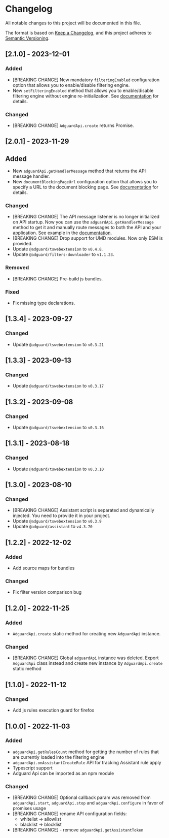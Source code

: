 # Changelog

All notable changes to this project will be documented in this file.

The format is based on [Keep a Changelog](https://keepachangelog.com/en/1.0.0/),
and this project adheres to [Semantic Versioning](https://semver.org/spec/v2.0.0.html).

## [2.1.0] - 2023-12-01

### Added
- [BREAKING CHANGE] New mandatory `filteringEnabled` configuration option that allows you to enable/disable filtering engine.
- New `setFilteringEnabled` method that allows you to enable/disable filtering engine without engine re-initialization. See [documentation](README.md#setfilteringenabled) for details.

### Changed
- [BREAKING CHANGE] `AdguardApi.create` returns Promise.

## [2.0.1] - 2023-11-29

## Added

- New `adguardApi.getHandlerMessage` method that returns the API message handler.
- New `documentBlockingPageUrl` configuration option that allows you to specify a URL to the document blocking page. See [documentation](README.md#configuration) for details.

### Changed

- [BREAKING CHANGE] The API message listener is no longer initialized on API startup. Now you can use the `adguardApi.getHandlerMessage` method to get it and manually route messages to both the API and your application. See example in the [documentation](README.md#adguardapigetmessagehandler).
- [BREAKING CHANGE] Drop support for UMD modules. Now only ESM is provided.
- Update `@adguard/tswebextension` to `v0.4.8`.
- Update `@adguard/filters-downloader` to `v1.1.23`.


### Removed

- [BREAKING CHANGE] Pre-build js bundles.

### Fixed

- Fix missing type declarations.


## [1.3.4] - 2023-09-27

### Changed

- Update `@adguard/tswebextension` to `v0.3.21`


## [1.3.3] - 2023-09-13

### Changed

- Update `@adguard/tswebextension` to `v0.3.17`


## [1.3.2] - 2023-09-08

### Changed
- Update `@adguard/tswebextension` to `v0.3.16`


## [1.3.1] - 2023-08-18

### Changed
- Update `@adguard/tswebextension` to `v0.3.10`


## [1.3.0] - 2023-08-10
### Changed
- [BREAKING CHANGE] Assistant script is separated and dynamically injected. You need to provide it in your project.
- Update `@adguard/tswebextension` to `v0.3.9`
- Update `@adguard/assistant` to `v4.3.70`


## [1.2.2] - 2022-12-02
### Added
- Add source maps for bundles

### Changed
- Fix filter version comparison bug


## [1.2.0] - 2022-11-25
### Added
- `AdguardApi.create` static method for creating new `AdguardApi` instance.

### Changed

- [BREAKING CHANGE] Global `adguardApi` instance was deleted. Export `AdguardApi` class instead and create new instance by `AdguardApi.create` static method


## [1.1.0] - 2022-11-12

### Changed
- Add js rules execution guard for firefox


## [1.0.0] - 2022-11-03
### Added
- `adguardApi.getRulesCount` method for getting the number of rules that are currently loaded into the filtering engine
- `adguardApi.onAssistantCreateRule` API for tracking Assistant rule apply
- Typescript support
- Adguard Api can be imported as an npm module

### Changed
- [BREAKING CHANGE] Optional callback param was removed from `adguardApi.start`, `adguardApi.stop` and `adguardApi.configure` in favor of promises usage
- [BREAKING CHANGE] rename API configuration fields:
  - whitelist -> allowlist
  - blacklist -> blocklist
- [BREAKING CHANGE] - remove `adguardApi.getAssistantToken`
